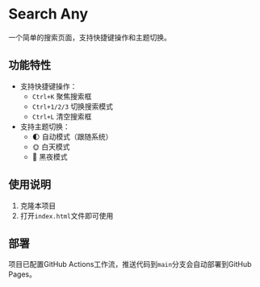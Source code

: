 # Search Any

一个简单的搜索页面，支持快捷键操作和主题切换。

## 功能特性

- 支持快捷键操作：
  - `Ctrl+K` 聚焦搜索框
  - `Ctrl+1/2/3` 切换搜索模式
  - `Ctrl+L` 清空搜索框
- 支持主题切换：
  - 🌓 自动模式（跟随系统）
  - 🌞 白天模式
  - 🌙 黑夜模式

## 使用说明

1. 克隆本项目
2. 打开`index.html`文件即可使用

## 部署

项目已配置GitHub Actions工作流，推送代码到`main`分支会自动部署到GitHub Pages。